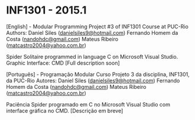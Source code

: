 # INF1301 - 2015.1
[English] - Modular Programming
Project #3 of INF1301 Course at PUC-Rio
Authors: Daniel Siles (danielsiles9@hotmail.com)
         Fernando Homem da Costa (nandohdc@gmail.com)
         Mateus Ribeiro (matcastro2004@yahoo.com.br)

Spider Solitaire programmed in language C on Microsoft Visual Studio.
Graphic Interface: CMD
[Full description soon]

[Português] - Programação Modular Curso
Projeto 3 da disciplina, INF1301, da PUC-Rio
Autores: Daniel Siles (danielsiles9@hotmail.com)
         Fernando Homem da Costa (nandohdc@gmail.com)
         Mateus Ribeiro (matcastro2004@yahoo.com.br)

Paciência Spider programado em C no Microsoft Visual Studio com interface gráfica no CMD.
[Descrição em breve]
